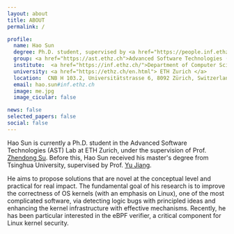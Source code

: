 ```yaml
---
layout: about
title: ABOUT
permalink: /

profile:
  name: Hao Sun
  degree: Ph.D. student, supervised by <a href="https://people.inf.ethz.ch/suz/">Prof. Zhendong Su</a>
  group: <a href="https://ast.ethz.ch">Advanced Software Technologies (AST) Lab</a>
  institute:  <a href="https://inf.ethz.ch/">Department of Computer Science</a>
  university: <a href="https://ethz.ch/en.html"> ETH Zurich </a>
  location:  CNB H 103.2, Universitätstrasse 6, 8092 Zürich, Switzerland
  email: hao.sun#inf.ethz.ch
  image: me.jpg
  image_cicular: false

news: false
selected_papers: false
social: false
---
```


Hao Sun is currently a Ph.D. student in the Advanced Software Technologies (AST) Lab at ETH Zurich, under the supervision of Prof. [Zhendong Su](https://people.inf.ethz.ch/suz/).
Before this, Hao Sun received his master's degree from Tsinghua University, supervised by Prof. [Yu Jiang](https://sites.google.com/site/jiangyu198964).

He aims to propose solutions that are novel at the conceptual level and practical for real impact.
The fundamental goal of his research is to improve the correctness of OS kernels (with an emphasis on Linux), one of the most complicated software, via detecting logic bugs with principled ideas and enhancing the kernel infrastructure with effective mechanisms. 
Recently, he has been particular interested in the eBPF verifier, a critical component for Linux kernel security.
